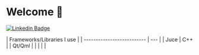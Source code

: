 # Welcome 👋

[![Linkedin Badge](https://img.shields.io/badge/-Wictorsson-blue?style=flat&logo=Linkedin&logoColor=white&link=https://www.linkedin.com/in/fredrik-wictorsson-276ab2180/)](https://www.linkedin.com/in/fredrik-wictorsson-276ab2180/)

| Frameworks/Libraries I use |
| -------------------------- | --- |
| Juce                       | C++ |
| Qt/Qml                     |     |
|                            |     |
